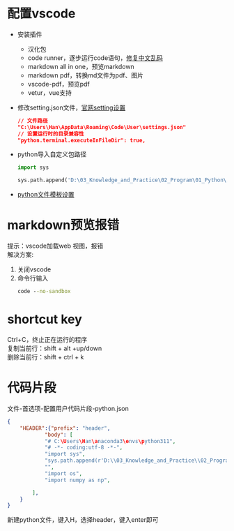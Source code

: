 # 配置vscode
- 安装插件
  - 汉化包
  - code runner，逐步运行code语句，[修复中文乱码](https://blog.csdn.net/ljb0077/article/details/112980095)
  - markdown all in one，预览markdown
  - markdown pdf，转换md文件为pdf、图片
  - vscode-pdf，预览pdf
  - vetur，vue支持


- 修改setting.json文件，[官网setting设置](https://code.visualstudio.com/docs/python/settings-reference)
    ```json
    // 文件路径
    "C:\Users\Han\AppData\Roaming\Code\User\settings.json"  
    // 设置运行时的目录兼容性
    "python.terminal.executeInFileDir": true,  
    ```
  
- python导入自定义包路径
  ```python
  import sys

  sys.path.append('D:\03_Knowledge_and_Practice\02_Program\01_Python\01_Project\py_300_application\py_301_my_module')
  ```

- [python文件模板设置](https://zhuanlan.zhihu.com/p/627117775)

# markdown预览报错
提示：vscode加载web 视图，报错  
解决方案:
1. 关闭vscode
2. 命令行输入
    ```cmd
    code --no-sandbox
    ```

# shortcut key
Ctrl+C，终止正在运行的程序  
复制当前行：shift + alt +up/down  
删除当前行：shift + ctrl + k

# 代码片段
文件-首选项-配置用户代码片段-python.json
```json
{
	"HEADER":{"prefix": "header",
			"body": [
			"# C:\Users\Han\anaconda3\envs\python311",
			"# -*- coding:utf-8 -*-",
			"import sys",
			"sys.path.append(r'D:\\03_Knowledge_and_Practice\\02_Program\\01_Python\\01_Project')",
			"",
			"import os",
			"import numpy as np",

		],
	}
}
```
新建python文件，键入H，选择header，键入enter即可